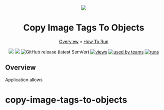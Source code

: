<div align="center" markdown>
<img src="https://i.imgur.com/fAO66c3.png"/>

# Copy Image Tags To Objects

<p align="center">
  <a href="#Overview">Overview</a> •
  <a href="#How-To-Run">How To Run</a>
</p>


[![](https://img.shields.io/badge/supervisely-ecosystem-brightgreen)](https://ecosystem.supervise.ly/apps/copy-image-tags-to-objects)
[![](https://img.shields.io/badge/slack-chat-green.svg?logo=slack)](https://supervise.ly/slack)
![GitHub release (latest SemVer)](https://img.shields.io/github/v/release/supervisely-ecosystem/copy-image-tags-to-objects)
[![views](https://app.supervise.ly/public/api/v3/ecosystem.counters?repo=supervisely-ecosystem/copy-image-tags-to-objects&counter=views&label=views)](https://supervise.ly)
[![used by teams](https://app.supervise.ly/public/api/v3/ecosystem.counters?repo=supervisely-ecosystem/copy-image-tags-to-objects&counter=downloads&label=used%20by%20teams)](https://supervise.ly)
[![runs](https://app.supervise.ly/public/api/v3/ecosystem.counters?repo=supervisely-ecosystem/copy-image-tags-to-objects&counter=runs&label=runs&123)](https://supervise.ly)

</div>

## Overview

Application allows

# copy-image-tags-to-objects


